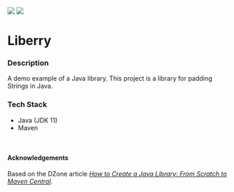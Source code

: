 ![](https://github.com/Lylio/image-repo/blob/master/logos/java.png?raw=true)
![](https://github.com/Lylio/image-repo/blob/master/logos/maven.png?raw=true)

# Liberry

### Description
A demo example of a Java library. This project is a library for padding Strings in Java.

### Tech Stack
- Java (JDK 11)
- Maven


<br/>

#### Acknowledgements
Based on the DZone article [*How to Create a Java Library: From Scratch to Maven Central*](https://dzone.com/articles/how-to-create-a-java-library-from-scratch-to-maven).

